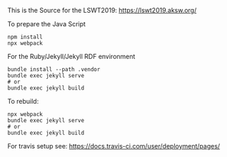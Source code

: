 This is the Source for the LSWT2019: https://lswt2019.aksw.org/

To prepare the Java Script
```
npm install
npx webpack
```

For the Ruby/Jekyll/Jekyll RDF environment
```
bundle install --path .vendor
bundle exec jekyll serve
# or
bundle exec jekyll build
```

To rebuild:

```
npx webpack
bundle exec jekyll serve
# or
bundle exec jekyll build
```

For travis setup see: https://docs.travis-ci.com/user/deployment/pages/
